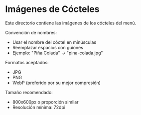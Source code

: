 # Imágenes de Cócteles

Este directorio contiene las imágenes de los cócteles del menú.

Convención de nombres:
- Usar el nombre del cóctel en minúsculas
- Reemplazar espacios con guiones
- Ejemplo: "Piña Colada" -> "pina-colada.jpg"

Formatos aceptados:
- JPG
- PNG
- WebP (preferido por su mejor compresión)

Tamaño recomendado:
- 800x600px o proporción similar
- Resolución mínima: 72dpi
